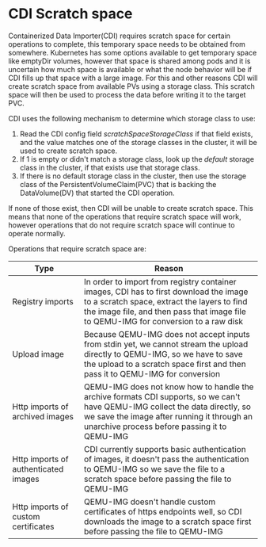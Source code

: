 # CDI Scratch space
Containerized Data Importer(CDI) requires scratch space for certain operations to complete, this temporary space needs to be obtained from somewhere. Kubernetes has some options available to get temporary space like emptyDir volumes, however that space is shared among pods and it is uncertain how much space is available or what the node behavior will be if CDI fills up that space with a large image. For this and other reasons CDI will create scratch space from available PVs using a storage class. This scratch space will then be used to process the data before writing it to the target PVC.

CDI uses the following mechanism to determine which storage class to use:

1. Read the CDI config field _scratchSpaceStorageClass_ if that field exists, and the value matches one of the storage classes in the cluster, it will be used to create scratch space.
2. If 1 is empty or didn't match a storage class, look up the _default_ storage class in the cluster, if that exists use that storage class.
3. If there is no default storage class in the cluster, then use the storage class of the PersistentVolumeClaim(PVC) that is backing the DataVolume(DV) that started the CDI operation.

If none of those exist, then CDI will be unable to create scratch space. This means that none of the operations that require scratch space will work, however operations that do not require scratch space will continue to operate normally.

Operations that require scratch space are:

| Type | Reason|
|------|-------|
| Registry imports | In order to import from registry container images, CDI has to first download the image to a scratch space, extract the layers to find the image file, and then pass that image file to QEMU-IMG for conversion to a raw disk |
| Upload image | Because QEMU-IMG does not accept inputs from stdin yet, we cannot stream the upload directly to QEMU-IMG, so we have to save the upload to a scratch space first and then pass it to QEMU-IMG for conversion |
| Http imports of archived images | QEMU-IMG does not know how to handle the archive formats CDI supports, so we can't have QEMU-IMG collect the data directly, so we save the image after running it through an unarchive process before passing it to QEMU-IMG |
| Http imports of authenticated images | CDI currently supports basic authentication of images, it doesn't pass the authentication to QEMU-IMG so we save the file to a scratch space before passing the file to QEMU-IMG |
| Http imports of custom certificates | QEMU-IMG doesn't handle custom certificates of https endpoints well, so CDI downloads the image to a scratch space first before passing the file to QEMU-IMG |